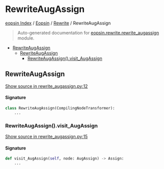 # RewriteAugAssign

[eopsin Index](../../README.md#eopsin-index) /
[Eopsin](../index.md#eopsin) /
[Rewrite](./index.md#rewrite) /
RewriteAugAssign

> Auto-generated documentation for [eopsin.rewrite.rewrite_augassign](https://github.com/ImperatorLang/eopsin/blob/master/eopsin/rewrite/rewrite_augassign.py) module.

- [RewriteAugAssign](#rewriteaugassign)
  - [RewriteAugAssign](#rewriteaugassign-1)
    - [RewriteAugAssign().visit_AugAssign](#rewriteaugassign()visit_augassign)

## RewriteAugAssign

[Show source in rewrite_augassign.py:12](https://github.com/ImperatorLang/eopsin/blob/master/eopsin/rewrite/rewrite_augassign.py#L12)

#### Signature

```python
class RewriteAugAssign(CompilingNodeTransformer):
    ...
```

### RewriteAugAssign().visit_AugAssign

[Show source in rewrite_augassign.py:15](https://github.com/ImperatorLang/eopsin/blob/master/eopsin/rewrite/rewrite_augassign.py#L15)

#### Signature

```python
def visit_AugAssign(self, node: AugAssign) -> Assign:
    ...
```